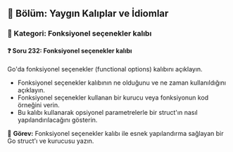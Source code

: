 ## 📘 Bölüm: Yaygın Kalıplar ve İdiomlar
### 🔹 Kategori: Fonksiyonel seçenekler kalıbı
#### ❓ Soru 232: Fonksiyonel seçenekler kalıbı

Go'da fonksiyonel seçenekler (functional options) kalıbını açıklayın.

- Fonksiyonel seçenekler kalıbının ne olduğunu ve ne zaman kullanıldığını açıklayın.
- Fonksiyonel seçenekler kullanan bir kurucu veya fonksiyonun kod örneğini verin.
- Bu kalıbı kullanarak opsiyonel parametrelerle bir struct'ın nasıl yapılandırılacağını gösterin.

🔧 **Görev:** Fonksiyonel seçenekler kalıbı ile esnek yapılandırma sağlayan bir Go struct'ı ve kurucusu yazın.
